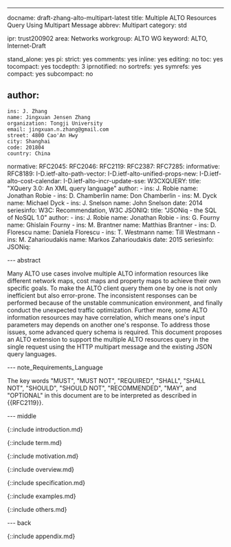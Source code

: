---
docname: draft-zhang-alto-multipart-latest
title: Multiple ALTO Resources Query Using Multipart Message
abbrev: Multipart
category: std

ipr: trust200902
area: Networks
workgroup: ALTO WG
keyword: ALTO, Internet-Draft

stand_alone: yes
pi:
  strict: yes
  comments: yes
  inline: yes
  editing: no
  toc: yes
  tocompact: yes
  tocdepth: 3
  iprnotified: no
  sortrefs: yes
  symrefs: yes
  compact: yes
  subcompact: no

author:
 -
    ins: J. Zhang
    name: Jingxuan Jensen Zhang
    organization: Tongji University
    email: jingxuan.n.zhang@gmail.com
    street: 4800 Cao'An Hwy
    city: Shanghai
    code: 201804
    country: China

normative:
  RFC2045:
  RFC2046:
  RFC2119:
  RFC2387:
  RFC7285:
informative:
  RFC8189:
  I-D.ietf-alto-path-vector:
  I-D.ietf-alto-unified-props-new:
  I-D.ietf-alto-cost-calendar:
  I-D.ietf-alto-incr-update-sse:
  W3CXQUERY:
    title: "XQuery 3.0: An XML query language"
    author:
      -
        ins: J. Robie
        name: Jonathan Robie
      -
        ins: D. Chamberlin
        name: Don Chamberlin
      -
        ins: M. Dyck
        name: Michael Dyck
      -
        ins: J. Snelson
        name: John Snelson
    date: 2014
    seriesinfo:
      W3C: Recommendation, W3C
  JSONIQ:
    title: "JSONiq - the SQL of NoSQL 1.0"
    author:
      -
        ins: J. Robie
        name: Jonathan Robie
      -
        ins: G. Fourny
        name: Ghislain Fourny
      -
        ins: M. Brantner
        name: Matthias Brantner
      -
        ins: D. Florescu
        name: Daniela Florescu
      -
        ins: T. Westmann
        name: Till Westmann
      -
        ins: M. Zaharioudakis
        name: Markos Zaharioudakis
    date: 2015
    seriesinfo:
      JSONiq:

--- abstract

Many ALTO use cases involve multiple ALTO information resources like different
network maps, cost maps and property maps to achieve their own specific goals.
To make the ALTO client query them one by one is not only inefficient but also
error-prone. The inconsistent responses can be performed because of the unstable
communication environment, and finally conduct the unexpected traffic
optimization. Further more, some ALTO information resources may have
correlation, which means one's input parameters may depends on another one's
response. To address those issues, some advanced query schema is required. This
document proposes an ALTO extension to support the multiple ALTO resources query
in the single request using the HTTP multipart message and the existing JSON
query languages.

--- note_Requirements_Language

The key words "MUST", "MUST NOT", "REQUIRED", "SHALL", "SHALL NOT", "SHOULD",
"SHOULD NOT", "RECOMMENDED", "MAY", and "OPTIONAL" in this document are to be
interpreted as described in {{RFC2119}}.

--- middle

{::include introduction.md}

{::include term.md}

{::include motivation.md}

{::include overview.md}

{::include specification.md}

{::include examples.md}

{::include others.md}

--- back

{::include appendix.md}

